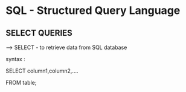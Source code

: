 # SQL - Structured Query Language
## SELECT QUERIES
--> SELECT - to retrieve data from SQL database

syntax :

SELECT column1,column2,.... 

FROM table;
